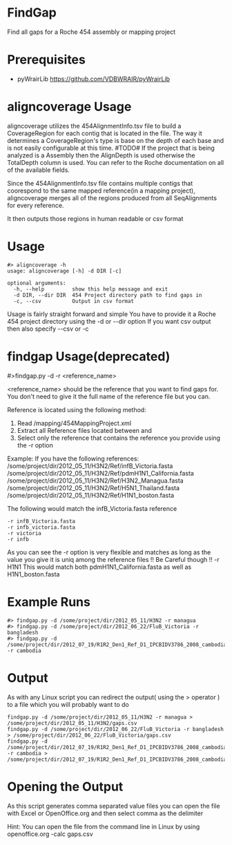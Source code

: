 FindGap
=======
Find all gaps for a Roche 454 assembly or mapping project

Prerequisites
=============
- pyWrairLib
https://github.com/VDBWRAIR/pyWrairLib

aligncoverage Usage
===================

aligncoverage utilizes the 454AlignmentInfo.tsv file to build a CoverageRegion for each contig that is located in the file.
The way it determines a CoverageRegion's type is base on the depth of each base and is not easily configurable at this time. #TODO#
If the project that is being analyzed is a Assembly then the AlignDepth is used otherwise the TotalDepth column is used. You can refer to the Roche documentation on all
of the available fields.

Since the 454AlignmentInfo.tsv file contains multiple contigs that coorespond to the same mapped reference(in a mapping project), aligncoverage merges all of the regions
produced from all SeqAlignments for every reference.

It then outputs those regions in human readable or csv format

Usage
=====
```
#> aligncoverage -h
usage: aligncoverage [-h] -d DIR [-c]

optional arguments:
  -h, --help         show this help message and exit
  -d DIR, --dir DIR  454 Project directory path to find gaps in
  -c, --csv          Output in csv format
```

Usage is fairly straight forward and simple
You have to provide it a Roche 454 project directory using the -d  or --dir option
If you want csv output then also specify --csv or -c


findgap Usage(deprecated)
=============
#>findgap.py -d <directory> -r <reference_name>

<reference_name> should be the reference that you want to find gaps for.
You don't need to give it the full name of the reference file but you can.

Reference is located using the following method:
1. Read <midkey sample directory>/mapping/454MappingProject.xml
2. Extract all Reference files located between <ReferenceFiles> and </ReferenceFiles>
3. Select only the reference that contains the reference you provide using the -r option

Example:
If you have the following references:
/some/project/dir/2012_05_11/H3N2/Ref/infB_Victoria.fasta
/some/project/dir/2012_05_11/H3N2/Ref/pdmH1N1_California.fasta
/some/project/dir/2012_05_11/H3N2/Ref/H3N2_Managua.fasta
/some/project/dir/2012_05_11/H3N2/Ref/H5N1_Thailand.fasta
/some/project/dir/2012_05_11/H3N2/Ref/H1N1_boston.fasta

The following would match the infB_Victoria.fasta reference
```
-r infB_Victoria.fasta
-r infb_victoria.fasta
-r victoria
-r infb
```

As you can see the -r option is very flexible and matches as long as the value you give it is uniq among the
reference files
!! Be Careful though !!
-r H1N1
This would match both pdmH1N1_California.fasta as well as H1N1_boston.fasta

Example Runs
============
```
#> findgap.py -d /some/project/dir/2012_05_11/H3N2 -r managua
#> findgap.py -d /some/project/dir/2012_06_22/FluB_Victoria -r bangladesh
#> findgap.py -d /some/project/dir/2012_07_19/R1R2_Den1_Ref_D1_IPCBIDV3786_2008_cambodia -r cambodia
```

Output
======
As with any Linux script you can redirect the output( using the > operator ) to a file which you will probably want to do
```
findgap.py -d /some/project/dir/2012_05_11/H3N2 -r managua > /some/project/dir/2012_05_11/H3N2/gaps.csv
findgap.py -d /some/project/dir/2012_06_22/FluB_Victoria -r bangladesh > /some/project/dir/2012_06_22/FluB_Victoria/gaps.csv
findgap.py -d /some/project/dir/2012_07_19/R1R2_Den1_Ref_D1_IPCBIDV3786_2008_cambodia -r cambodia > /some/project/dir/2012_07_19/R1R2_Den1_Ref_D1_IPCBIDV3786_2008_cambodia/gaps.csv
```

Opening the Output
==================
As this script generates comma separated value files you can open the file with Excel or OpenOffice.org and then select comma as the delimiter

Hint: You can open the file from the command line in Linux by using openoffice.org -calc gaps.csv
